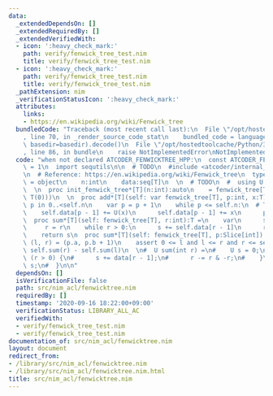 ```yaml
---
data:
  _extendedDependsOn: []
  _extendedRequiredBy: []
  _extendedVerifiedWith:
  - icon: ':heavy_check_mark:'
    path: verify/fenwick_tree_test.nim
    title: verify/fenwick_tree_test.nim
  - icon: ':heavy_check_mark:'
    path: verify/fenwick_tree_test.nim
    title: verify/fenwick_tree_test.nim
  _pathExtension: nim
  _verificationStatusIcon: ':heavy_check_mark:'
  attributes:
    links:
    - https://en.wikipedia.org/wiki/Fenwick_tree
  bundledCode: "Traceback (most recent call last):\n  File \"/opt/hostedtoolcache/Python/3.8.5/x64/lib/python3.8/site-packages/onlinejudge_verify/documentation/build.py\"\
    , line 70, in _render_source_code_stat\n    bundled_code = language.bundle(stat.path,\
    \ basedir=basedir).decode()\n  File \"/opt/hostedtoolcache/Python/3.8.5/x64/lib/python3.8/site-packages/onlinejudge_verify/languages/nim.py\"\
    , line 86, in bundle\n    raise NotImplementedError\nNotImplementedError\n"
  code: "when not declared ATCODER_FENWICKTREE_HPP:\n  const ATCODER_FENWICKTREE_HPP*\
    \ = 1\n  import sequtils\n\n  # TODO\n  #include <atcoder/internal_type_traits>\n\
    \n  # Reference: https://en.wikipedia.org/wiki/Fenwick_tree\n  type fenwick_tree*[T]\
    \ = object\n    n:int\n    data:seq[T]\n  \n  # TODO\n  #  using U = internal::to_unsigned_t<T>;\n\
    \  \n  proc init_fenwick_tree*[T](n:int):auto\n    = fenwick_tree[T](n:n, data:newSeqWith(n,\
    \ T(0)))\n  \n  proc add*[T](self: var fenwick_tree[T], p:int, x:T) =\n    assert\
    \ p in 0..<self.n\n    var p = p + 1\n    while p <= self.n:\n  # TODO\n  #  \
    \    self.data[p - 1] += U(x)\n      self.data[p - 1] += x\n      p += p and -p\n\
    \  proc sum*[T](self: fenwick_tree[T], r:int):T =\n    var\n      s = T(0)\n \
    \     r = r\n    while r > 0:\n      s += self.data[r - 1]\n      r -= r and -r\n\
    \    return s\n  proc sum*[T](self: fenwick_tree[T], p:Slice[int]):T =\n    let\
    \ (l, r) = (p.a, p.b + 1)\n    assert 0 <= l and l <= r and r <= self.n\n    return\
    \ self.sum(r) - self.sum(l)\n  \n#  U sum(int r) =\n#    U s = 0;\n#    while\
    \ (r > 0) {\n#      s += data[r - 1];\n#      r -= r & -r;\n#    }\n#    return\
    \ s;\n#  }\n\n"
  dependsOn: []
  isVerificationFile: false
  path: src/nim_acl/fenwicktree.nim
  requiredBy: []
  timestamp: '2020-09-16 18:22:00+09:00'
  verificationStatus: LIBRARY_ALL_AC
  verifiedWith:
  - verify/fenwick_tree_test.nim
  - verify/fenwick_tree_test.nim
documentation_of: src/nim_acl/fenwicktree.nim
layout: document
redirect_from:
- /library/src/nim_acl/fenwicktree.nim
- /library/src/nim_acl/fenwicktree.nim.html
title: src/nim_acl/fenwicktree.nim
---
```

